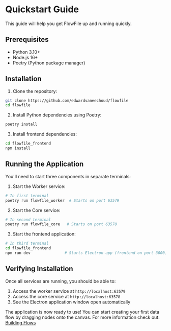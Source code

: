 # Quickstart Guide

This guide will help you get FlowFile up and running quickly.

## Prerequisites

- Python 3.10+
- Node.js 16+
- Poetry (Python package manager)

## Installation

1. Clone the repository:
```bash
git clone https://github.com/edwardvaneechoud/flowfile
cd flowfile
```

2. Install Python dependencies using Poetry:
```bash
poetry install
```

3. Install frontend dependencies:
```bash
cd flowfile_frontend
npm install
```

## Running the Application

You'll need to start three components in separate terminals:

1. Start the Worker service:
```bash
# In first terminal
poetry run flowfile_worker  # Starts on port 63579
```

2. Start the Core service:
```bash
# In second terminal
poetry run flowfile_core   # Starts on port 63578
```

3. Start the frontend application:
```bash
# In third terminal
cd flowfile_frontend
npm run dev               # Starts Electron app (frontend on port 3000)
```

## Verifying Installation

Once all services are running, you should be able to:

1. Access the worker service at `http://localhost:63579`
2. Access the core service at `http://localhost:63578`
3. See the Electron application window open automatically

The application is now ready to use! You can start creating your first data flow by dragging nodes onto the canvas. 
For more information check out: [Building Flows](./flows/building.md)